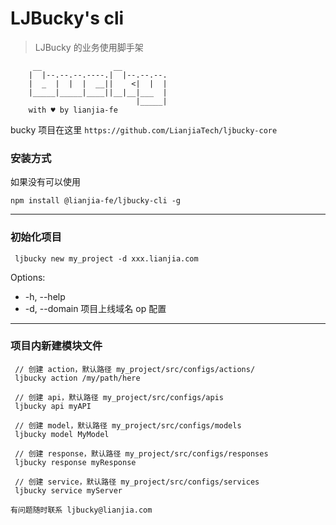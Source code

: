 # LJBucky's cli

> LJBucky 的业务使用脚手架

```
     __                __
    |  |--.--.--.----.|  |--.--.--.
    |  _  |  |  |  __||    <|  |  |
    |_____|_____|____||__|__|___  |
                            |_____|
    with ♥︎ by lianjia-fe
```

bucky 项目在这里 `https://github.com/LianjiaTech/ljbucky-core`

### 安装方式

如果没有可以使用

```
npm install @lianjia-fe/ljbucky-cli -g
```

---

### 初始化项目

```
 ljbucky new my_project -d xxx.lianjia.com
```

Options:

+ -h, --help
+ -d, --domain <domain>  项目上线域名 op 配置

---

### 项目内新建模块文件

```
 // 创建 action，默认路径 my_project/src/configs/actions/
 ljbucky action /my/path/here

 // 创建 api，默认路径 my_project/src/configs/apis
 ljbucky api myAPI

 // 创建 model，默认路径 my_project/src/configs/models
 ljbucky model MyModel

 // 创建 response，默认路径 my_project/src/configs/responses
 ljbucky response myResponse

 // 创建 service，默认路径 my_project/src/configs/services
 ljbucky service myServer
```

```
有问题随时联系 ljbucky@lianjia.com
```